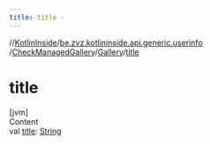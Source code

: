 ```yaml
---
title: title -
---
```

//[KotlinInside](../../../index.md)/[be.zvz.kotlininside.api.generic.userinfo](../../index.md)
/[CheckManagedGallery](../index.md)/[Gallery](index.md)/[title](title.md)

# title

[jvm]  
Content  
val [title](title.md): [String](https://kotlinlang.org/api/latest/jvm/stdlib/kotlin/-string/index.html)  



